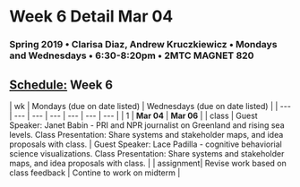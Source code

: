 # Week 6 Detail Mar 04

### Spring 2019 • Clarisa Diaz, Andrew Kruczkiewicz • Mondays and Wednesdays • 6:30-8:20pm • 2MTC MAGNET 820

## [Schedule:](./) Week 6

| wk | Mondays \(due on date listed\) | Wednesdays \(due on date listed\) |
| --- | --- | --- | --- | --- | --- | --- |
| 1 | **Mar 04** | **Mar 06** |
| class | Guest Speaker: Janet Babin - PRI and NPR journalist on Greenland and rising sea levels. Class Presentation: Share systems and stakeholder maps, and idea proposals with class.  | Guest Speaker: Lace Padilla - cognitive behaviorial science visualizations. Class Presentation: Share systems and stakeholder maps, and idea proposals with class.  |
| assignment| Revise work based on class feedback |  Contine to work on midterm |

